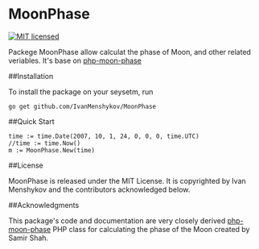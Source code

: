 # MoonPhase
[![MIT licensed](https://img.shields.io/badge/license-MIT-blue.svg)](https://raw.githubusercontent.com/IvanMenshykov/MoonPhase/master/LICENSE)

Packege MoonPhase allow calculat the phase of Moon, and other related veriables. It's base on [php-moon-phase](https://github.com/solarissmoke/php-moon-phase)

##Installation

To install the package on your seysetm, run

```
go get github.com/IvanMenshykov/MoonPhase
```

##Quick Start

```
time := time.Date(2007, 10, 1, 24, 0, 0, 0, time.UTC)
//time := time.Now()
m := MoonPhase.New(time)
```

##License

MoonPhase is released under the MIT License. It is copyrighted by Ivan Menshykov and
the contributors acknowledged below.

##Acknowledgments

This package's code and documentation are very closely derived [php-moon-phase](https://github.com/solarissmoke/php-moon-phase)
PHP class for calculating the phase of the Moon created by Samir Shah.